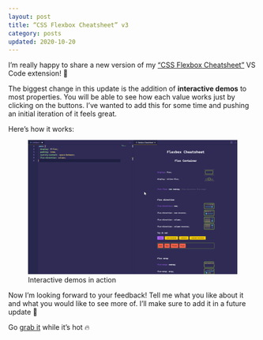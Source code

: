 ```yaml
---
layout: post
title: “CSS Flexbox Cheatsheet” v3
category: posts
updated: 2020-10-20
---
```


I’m really happy to share a new version of my [“CSS Flexbox Cheatsheet”](https://marketplace.visualstudio.com/items?itemName=dzhavat.css-flexbox-cheatsheet) VS Code extension! 🎉

The biggest change in this update is the addition of **interactive demos** to most properties. You will be able to see how each value works just by clicking on the buttons. I’ve wanted to add this for some time and pushing an initial iteration of it feels great.

Here’s how it works:

<figure>
  <img src="/assets/img/2020/09/09/interactive-demo.gif" alt="Interactive demos">
  <figcaption>Interactive demos in action</figcaption>
</figure>

Now I’m looking forward to your feedback! Tell me what you like about it and what you would like to see more of. I’ll make sure to add it in a future update 🙂

Go [grab it](https://marketplace.visualstudio.com/items?itemName=dzhavat.css-flexbox-cheatsheet) while it’s hot 🔥

